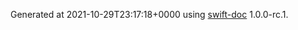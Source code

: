 Generated at 2021-10-29T23:17:18+0000 using [swift-doc](https://github.com/SwiftDocOrg/swift-doc) 1.0.0-rc.1.
